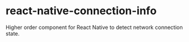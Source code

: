 # react-native-connection-info
Higher order component for React Native to detect network connection state.
